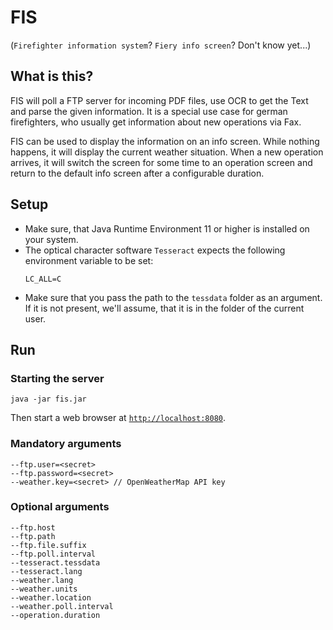 # FIS

(`Firefighter information system`? `Fiery info screen`? Don't know yet...)

## What is this?

FIS will poll a FTP server for incoming PDF files, use OCR to get the Text and parse the given information. It is a
special use case for german firefighters, who usually get information about new operations via Fax.

FIS can be used to display the information on an info screen. While nothing happens, it will display the current weather
situation. When a new operation arrives, it will switch the screen for some time to an operation screen and return to
the default info screen after a configurable duration.

## Setup

- Make sure, that Java Runtime Environment 11 or higher is installed on your system.
- The optical character software `Tesseract` expects the following environment variable to be set:
  ```
  LC_ALL=C
  ```
- Make sure that you pass the path to the `tessdata` folder as an argument. If it is not present, we'll assume, that it
  is in the folder of the current user.

## Run

### Starting the server

```aidl
java -jar fis.jar
```

Then start a web browser at [`http://localhost:8080`](http://localhost:8080).

### Mandatory arguments

```
--ftp.user=<secret>
--ftp.password=<secret>
--weather.key=<secret> // OpenWeatherMap API key
```

### Optional arguments

```
--ftp.host
--ftp.path
--ftp.file.suffix
--ftp.poll.interval
--tesseract.tessdata
--tesseract.lang
--weather.lang
--weather.units
--weather.location
--weather.poll.interval
--operation.duration
```